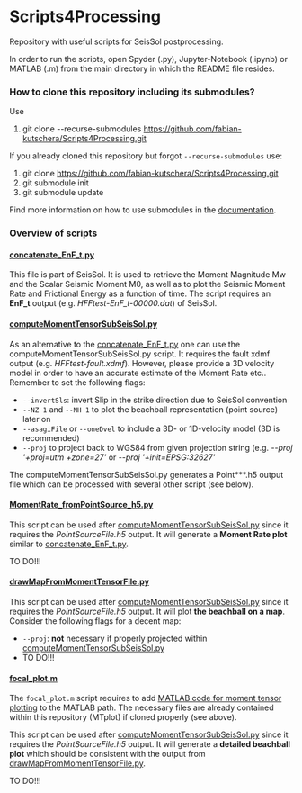# Scripts4Processing
Repository with useful scripts for SeisSol postprocessing.

In order to run the scripts, open Spyder (.py), Jupyter-Notebook (.ipynb) or MATLAB (.m) from the main directory in which the README file resides.

### How to clone this repository including its submodules?

Use
1. git clone --recurse-submodules https://github.com/fabian-kutschera/Scripts4Processing.git

If you already cloned this repository but forgot `--recurse-submodules` use:
1. git clone https://github.com/fabian-kutschera/Scripts4Processing.git
2. git submodule init
3. git submodule update

Find more information on how to use submodules in the [documentation](https://git-scm.com/book/en/v2/Git-Tools-Submodules).

### Overview of scripts


#### [concatenate_EnF_t.py](./concatenate_EnF_t.py)
This file is part of SeisSol. It is used to retrieve the Moment Magnitude Mw and the Scalar Seismic Moment M0, as well as to plot the Seismic Moment Rate and Frictional Energy as a function of time. The script requires an **EnF_t** output (e.g. *HFFtest-EnF_t-00000.dat*) of SeisSol.

#### [computeMomentTensorSubSeisSol.py](./TeleseismicDataRelated/computeMomentTensorSubSeisSol.py)
As an alternative to the [concatenate_EnF_t.py](./concatenate_EnF_t.py) one can use the computeMomentTensorSubSeisSol.py script. It requires the fault xdmf output (e.g. *HFFtest-fault.xdmf*). However, please provide a 3D velocity model in order to have an accurate estimate of the Moment Rate etc.. Remember to set the following flags:
- `--invertSls`: invert Slip in the strike direction due to SeisSol convention
- `--NZ 1` and `--NH 1` to plot the beachball representation (point source) later on
- `--asagiFile` or `--oneDvel` to include a 3D- or 1D-velocity model (3D is recommended)
- `--proj` to project back to WGS84 from given projection string (e.g. *--proj '+proj=utm +zone=27'* or *--proj '+init=EPSG:32627'*

The computeMomentTensorSubSeisSol.py generates a Point***.h5 output file which can be processed with several other script (see below).

#### [MomentRate_fromPointSource_h5.py](./MomentRate_fromPointSource_h5.py)
This script can be used after [computeMomentTensorSubSeisSol.py](./TeleseismicDataRelated/computeMomentTensorSubSeisSol.py) since it requires the *PointSourceFile.h5* output. It will generate a **Moment Rate plot** similar to [concatenate_EnF_t.py](./concatenate_EnF_t.py).

TO DO!!!

#### [drawMapFromMomentTensorFile.py](./TeleseismicDataRelated/drawMapFromMomentTensorFile.py)
This script can be used after [computeMomentTensorSubSeisSol.py](./TeleseismicDataRelated/computeMomentTensorSubSeisSol.py) since it requires the *PointSourceFile.h5* output. It will plot **the beachball on a map**. Consider the following flags for a decent map:

- `--proj`: **not** necessary if properly projected within [computeMomentTensorSubSeisSol.py](./TeleseismicDataRelated/computeMomentTensorSubSeisSol.py)
- TO DO!!!

#### [focal_plot.m](./focal_plot.m)
The `focal_plot.m` script requires to add [MATLAB code for moment tensor plotting](https://github.com/djpugh/MTplot) to the MATLAB path. The necessary files are already contained within this repository (MTplot) if cloned properly (see above).

This script can be used after [computeMomentTensorSubSeisSol.py](./TeleseismicDataRelated/computeMomentTensorSubSeisSol.py) since it requires the *PointSourceFile.h5* output. It will generate a **detailed beachball plot** which should be consistent with the output from [drawMapFromMomentTensorFile.py](./TeleseismicDataRelated/drawMapFromMomentTensorFile.py).

TO DO!!!
